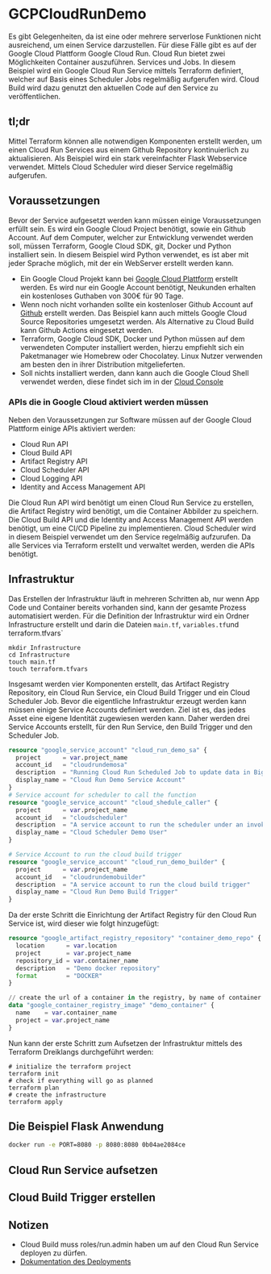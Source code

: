 # GCPCloudRunDemo

Es gibt Gelegenheiten, da ist eine oder mehrere serverlose Funktionen nicht
ausreichend, um einen Service darzustellen. Für diese Fälle gibt es auf der
Google Cloud Plattform Google Cloud Run. Cloud Run bietet zwei Möglichkeiten
Container auszuführen. Services und Jobs. In diesem Beispiel wird ein Google
Cloud Run Service mittels Terraform definiert, welcher auf Basis eines
Scheduler Jobs regelmäßig aufgerufen wird. Cloud Build wird dazu genutzt den
aktuellen Code auf den Service zu veröffentlichen.

## tl;dr

Mittel Terraform können alle notwendigen Komponenten erstellt werden, um einen
Cloud Run Services aus einem Github Repository kontinuierlich zu aktualisieren.
Als Beispiel wird ein stark vereinfachter Flask Webservice verwendet. Mittels
Cloud Scheduler wird dieser Service regelmäßig aufgerufen.

## Voraussetzungen

Bevor der Service aufgesetzt werden kann müssen einige Voraussetzungen erfüllt
sein. Es wird ein Google Cloud Project benötigt, sowie ein Github Account. Auf
dem Computer, welcher zur Entwicklung verwendet werden soll, müssen Terraform,
Google Cloud SDK, git, Docker und Python installiert sein. In diesem Beispiel
wird Python verwendet, es ist aber mit jeder Sprache möglich, mit der ein
WebServer erstellt werden kann.

- Ein Google Cloud Projekt kann bei [Google Cloud
  Plattform](https://cloud.google.com) erstellt werden. Es wird nur ein Google
  Account benötigt, Neukunden erhalten ein kostenloses Guthaben von 300€ für 90
  Tage.
- Wenn noch nicht vorhanden sollte ein kostenloser Github Account auf
  [Github](https://github.com) erstellt werden. Das Beispiel kann auch mittels
  Google Cloud Source Repositories umgesetzt werden. Als Alternative zu Cloud
  Build kann Github Actions eingesetzt werden.
- Terraform, Google Cloud SDK, Docker und Python müssen auf dem verwendeten
  Computer installiert werden, hierzu empfiehlt sich ein Paketmanager wie
  Homebrew oder Chocolatey. Linux Nutzer verwenden am besten den in ihrer
  Distribution mitgelieferten.
- Soll nichts installiert werden, dann kann auch die Google Cloud Shell
  verwendet werden, diese findet sich im in der [Cloud
  Console](https://console.cloud.google.com)

### APIs die in Google Cloud aktiviert werden müssen

Neben den Voraussetzungen zur Software müssen auf der Google Cloud Plattform
einige APIs aktiviert werden: 

- Cloud Run API
- Cloud Build API
- Artifact Registry API
- Cloud Scheduler API
- Cloud Logging API
- Identity and Access Management API

Die Cloud Run API wird benötigt um einen Cloud Run Service zu erstellen, die
Artifact Registry wird benötigt, um die Container Abbilder zu speichern. Die
Cloud Build API und die Identity and Access Management API werden benötigt, um
eine CI/CD Pipeline zu implementieren. Cloud Scheduler wird in diesem Beispiel
verwendet um den Service regelmäßig aufzurufen. Da alle Services via Terraform
erstellt und verwaltet werden, werden die APIs benötigt.

## Infrastruktur

Das Erstellen der Infrastruktur läuft in mehreren Schritten ab, nur wenn App Code und Container bereits vorhanden sind, kann der gesamte Prozess automatisiert werden. Für die Definition der Infrastruktur wird ein Ordner Infrastructure erstellt und darin die Dateien `main.tf`, `variables.tf`und terraform.tfvars`

```console
mkdir Infrastructure
cd Infrastructure
touch main.tf
touch terraform.tfvars
```

Insgesamt werden vier Komponenten erstellt, das Artifact Registry Repository, ein Cloud Run Service, ein Cloud Build Trigger und ein Cloud Scheduler Job. Bevor die eigentliche Infrastruktur erzeugt werden kann müssen einige Service Accounts definiert werden. Ziel ist es, das jedes Asset eine eigene Identität zugewiesen werden kann. Daher werden drei Service Accounts erstellt, für den Run Service, den Build Trigger und den Scheduler Job.

```terraform
resource "google_service_account" "cloud_run_demo_sa" {
  project      = var.project_name
  account_id   = "cloudrundemosa"
  description  = "Running Cloud Run Scheduled Job to update data in BigQuery under this account"
  display_name = "Cloud Run Demo Service Account"
}
# Service account for scheduler to call the function
resource "google_service_account" "cloud_shedule_caller" {
  project      = var.project_name
  account_id   = "cloudscheduler"
  description  = "A service account to run the scheduler under an invoke the cloud run service"
  display_name = "Cloud Scheduler Demo User"
}

# Service Account to run the cloud build trigger
resource "google_service_account" "cloud_run_demo_builder" {
  project      = var.project_name
  account_id   = "cloudrundemobuilder"
  description  = "A service account to run the cloud build trigger"
  display_name = "Cloud Run Demo Build Trigger"
}
```

Da der erste Schritt die Einrichtung der Artifact Registry für den Cloud Run Service ist, wird dieser wie folgt hinzugefügt:

```terraform
resource "google_artifact_registry_repository" "container_demo_repo" {
  location      = var.location
  project       = var.project_name
  repository_id = var.container_name
  description   = "Demo docker repository"
  format        = "DOCKER"
}

// create the url of a container in the registry, by name of container
data "google_container_registry_image" "demo_container" {
  name    = var.container_name
  project = var.project_name
}
````

Nun kann der erste Schritt zum Aufsetzen der Infrastruktur mittels des Terraform Dreiklangs durchgeführt werden:

```shell
# initialize the terraform project
terraform init
# check if everything will go as planned
terraform plan
# create the infrastructure
terraform apply
````

## Die Beispiel Flask Anwendung

```bash
docker run -e PORT=8080 -p 8080:8080 0b04ae2084ce
```

## Cloud Run Service aufsetzen

## Cloud Build Trigger erstellen



## Notizen

- Cloud Build muss roles/run.admin haben um auf den Cloud Run Service deployen zu dürfen.
- [Dokumentation des Deployments](https://cloud.google.com/build/docs/deploying-builds/deploy-cloud-run)

